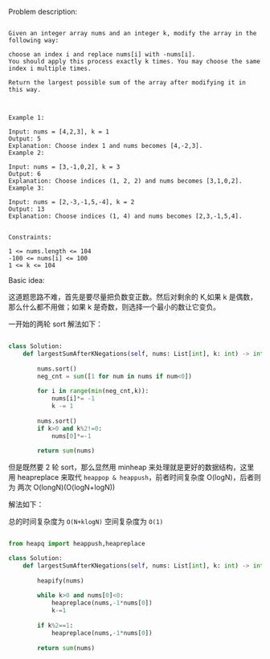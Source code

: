 
Problem description:

```

Given an integer array nums and an integer k, modify the array in the following way:

choose an index i and replace nums[i] with -nums[i].
You should apply this process exactly k times. You may choose the same index i multiple times.

Return the largest possible sum of the array after modifying it in this way.

 

Example 1:

Input: nums = [4,2,3], k = 1
Output: 5
Explanation: Choose index 1 and nums becomes [4,-2,3].
Example 2:

Input: nums = [3,-1,0,2], k = 3
Output: 6
Explanation: Choose indices (1, 2, 2) and nums becomes [3,1,0,2].
Example 3:

Input: nums = [2,-3,-1,5,-4], k = 2
Output: 13
Explanation: Choose indices (1, 4) and nums becomes [2,3,-1,5,4].
 

Constraints:

1 <= nums.length <= 104
-100 <= nums[i] <= 100
1 <= k <= 104

```

Basic idea:

这道题思路不难，首先是要尽量把负数变正数。然后对剩余的 K,如果 k 是偶数，
那么什么都不用做；如果 k 是奇数，则选择一个最小的数让它变负。

一开始的两轮 sort 解法如下：

```Python

class Solution:
    def largestSumAfterKNegations(self, nums: List[int], k: int) -> int:
        
        nums.sort()
        neg_cnt = sum([1 for num in nums if num<0])
        
        for i in range(min(neg_cnt,k)):
            nums[i]*= -1
            k -= 1
        
        nums.sort()
        if k>0 and k%2!=0:
            nums[0]*=-1
        
        return sum(nums)

```

但是既然要 2 轮 sort，那么显然用 minheap 来处理就是更好的数据结构，这里
用 heapreplace 来取代 `heappop & heappush`，前者时间复杂度 O(logN)，后者则为
两次 O(longN)(O(logN+logN))

解法如下：

总的时间复杂度为 `O(N+klogN)`
空间复杂度为 `O(1)`

```Python

from heapq import heappush,heapreplace

class Solution:
    def largestSumAfterKNegations(self, nums: List[int], k: int) -> int:
        
        heapify(nums)
        
        while k>0 and nums[0]<0:
            heapreplace(nums,-1*nums[0])
            k-=1
        
        if k%2==1:
            heapreplace(nums,-1*nums[0])
        
        return sum(nums)

```